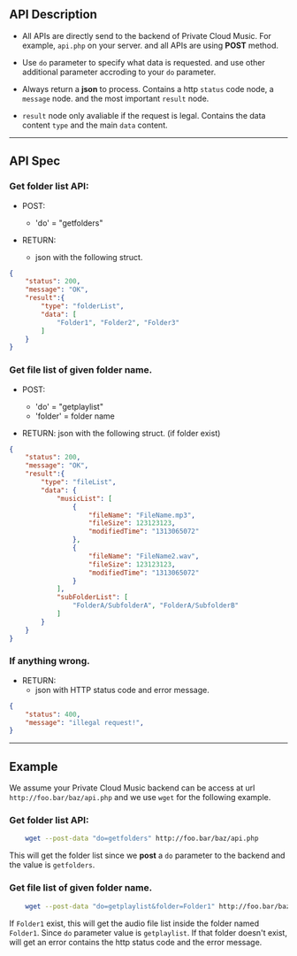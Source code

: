## API Description

- All APIs are directly send to the backend of Private Cloud Music. For example, `api.php` on your server. and all APIs are using **POST** method. 

- Use `do` parameter to specify what data is requested. and use other additional parameter accroding to your `do` parameter.

- Always return a **json** to process. Contains a http `status` code node, a `message` node. and the most important `result` node.

- `result` node only avaliable if the request is legal. Contains the data content `type` and the main `data` content.

------------------------------------------------------------------

## API Spec

### Get folder list API:

* POST:
	+ 'do' = "getfolders"

* RETURN:
	+ json with the following struct.

``` json
{
	"status": 200,
	"message": "OK",
	"result":{
		"type": "folderList",
		"data": [
			"Folder1", "Folder2", "Folder3"
		]
	}
}
```

### Get file list of given folder name.

* POST:
	+ 'do' = "getplaylist"
	+ 'folder' = folder name

* RETURN:
	json with the following struct. (if folder exist)
	
``` json
{
	"status": 200,
	"message": "OK",
	"result":{
		"type": "fileList",
		"data": {
			"musicList": [
				{
					"fileName": "FileName.mp3",
					"fileSize": 123123123,
					"modifiedTime": "1313065072"
				},
				{
					"fileName": "FileName2.wav",
					"fileSize": 123123123,
					"modifiedTime": "1313065072"
				}
			],
			"subFolderList": [
				"FolderA/SubfolderA", "FolderA/SubfolderB"
			]
		}
	}
}
```

### If anything wrong.

* RETURN:
	+ json with HTTP status code and error message.

``` json
{
	"status": 400,
	"message": "illegal request!",
}
```

------------------------------------------------------------------

## Example

We assume your Private Cloud Music backend can be access at url `http://foo.bar/baz/api.php` and we use `wget` for the following example.

### Get folder list API:

``` bash
	wget --post-data "do=getfolders" http://foo.bar/baz/api.php
```

This will get the folder list since we **post** a `do` parameter to the backend and the value is `getfolders`.

### Get file list of given folder name.

``` bash
	wget --post-data "do=getplaylist&folder=Folder1" http://foo.bar/baz/api.php
```

If `Folder1` exist, this will get the audio file list inside the folder named `Folder1`. Since `do` parameter value is `getplaylist`. If that folder doesn't exist, will get an error contains the http status code and the error message.